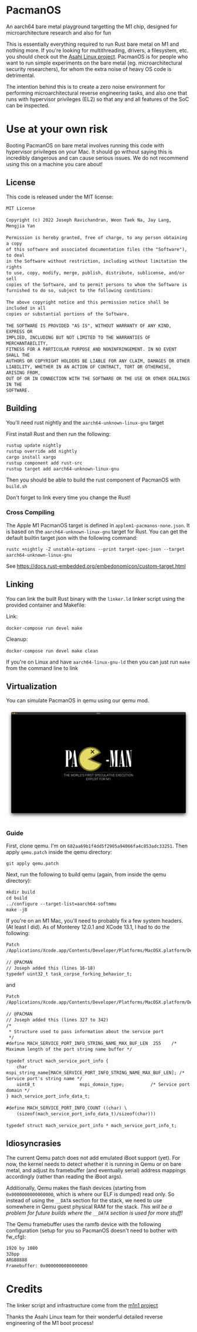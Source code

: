 # PacmanOS
An aarch64 bare metal playground targetting the M1 chip, designed for microarchitecture research and also for fun

This is essentially everything required to run Rust bare metal on M1 and nothing more. If you're looking for multithreading, drivers, a filesystem, etc. you should check out the [Asahi Linux project](https://asahilinux.org).
PacmanOS is for people who want to run simple experiments on the bare metal (eg. microarchitectural security researchers), for whom the extra noise of heavy OS code is detrimental.

The intention behind this is to create a zero noise environment for performing microarchitectural reverse engineering tasks, and also one that runs with hypervisor privileges (EL2) so that any and all features of the SoC can be inspected.

# Use at your own risk

Booting PacmanOS on bare metal involves running this code with hypervisor privileges on your Mac. It should go without saying this is incredibly dangerous and can cause serious issues. We do not recommend using this on a machine you care about!

## License

This code is released under the MIT license:

```
MIT License

Copyright (c) 2022 Joseph Ravichandran, Weon Taek Na, Jay Lang, Mengjia Yan

Permission is hereby granted, free of charge, to any person obtaining a copy
of this software and associated documentation files (the "Software"), to deal
in the Software without restriction, including without limitation the rights
to use, copy, modify, merge, publish, distribute, sublicense, and/or sell
copies of the Software, and to permit persons to whom the Software is
furnished to do so, subject to the following conditions:

The above copyright notice and this permission notice shall be included in all
copies or substantial portions of the Software.

THE SOFTWARE IS PROVIDED "AS IS", WITHOUT WARRANTY OF ANY KIND, EXPRESS OR
IMPLIED, INCLUDING BUT NOT LIMITED TO THE WARRANTIES OF MERCHANTABILITY,
FITNESS FOR A PARTICULAR PURPOSE AND NONINFRINGEMENT. IN NO EVENT SHALL THE
AUTHORS OR COPYRIGHT HOLDERS BE LIABLE FOR ANY CLAIM, DAMAGES OR OTHER
LIABILITY, WHETHER IN AN ACTION OF CONTRACT, TORT OR OTHERWISE, ARISING FROM,
OUT OF OR IN CONNECTION WITH THE SOFTWARE OR THE USE OR OTHER DEALINGS IN THE
SOFTWARE.
```

## Building

You'll need rust nightly and the `aarch64-unknown-linux-gnu` target

First install Rust and then run the following:

```
rustup update nightly
rustup override add nightly
cargo install xargo
rustup component add rust-src
rustup target add aarch64-unknown-linux-gnu
```

Then you should be able to build the rust component of PacmanOS with `build.sh`

Don't forget to link every time you change the Rust!

### Cross Compiling

The Apple M1 PacmanOS target is defined in `applem1-pacmanos-none.json`. It is based on the `aarch64-unknown-linux-gnu` target for Rust. You can get the default builtin target json with the following command:

```
rustc +nightly -Z unstable-options --print target-spec-json --target aarch64-unknown-linux-gnu
```

See https://docs.rust-embedded.org/embedonomicon/custom-target.html

## Linking

You can link the built Rust binary with the `linker.ld` linker script using the provided container and Makefile:

Link:

`docker-compose run devel make`

Cleanup:

`docker-compose run devel make clean`

If you're on Linux and have `aarch64-linux-gnu-ld` then you can just run `make` from the command line to link

## Virtualization

You can simulate PacmanOS in qemu using our qemu mod.

![Qemu Screenshot](images/qemu.png)

### Guide

First, clone qemu. I'm on `682aa69b1f4dd5f2905a94066fa4c853adc33251`. Then apply `qemu.patch` inside the qemu directory:

```
git apply qemu.patch
```

Next, run the following to build qemu (again, from inside the qemu directory):

```
mkdir build
cd build
../configure --target-list=aarch64-softmmu
make -j8
```

If you're on an M1 Mac, you'll need to probably fix a few system headers. (At least I did). As of Monterey 12.0.1 and XCode 13.1, I had to do the following:
```
Patch /Applications/Xcode.app/Contents/Developer/Platforms/MacOSX.platform/Developer/SDKs/MacOSX.sdk/usr/include/mach/task.h:

// @PACMAN
// Joseph added this (lines 16-18)
typedef uint32_t task_corpse_forking_behavior_t;
```

and

```
Patch /Applications/Xcode.app/Contents/Developer/Platforms/MacOSX.platform/Developer/SDKs/MacOSX12.0.sdk/usr/include/mach/port.h:

// @PACMAN
// Joseph added this (lines 327 to 342)
/*
 * Structure used to pass information about the service port
 */
#define MACH_SERVICE_PORT_INFO_STRING_NAME_MAX_BUF_LEN  255    /* Maximum length of the port string name buffer */

typedef struct mach_service_port_info {
    char                    mspi_string_name[MACH_SERVICE_PORT_INFO_STRING_NAME_MAX_BUF_LEN]; /* Service port's string name */
    uint8_t                 mspi_domain_type;          /* Service port domain */
} mach_service_port_info_data_t;

#define MACH_SERVICE_PORT_INFO_COUNT ((char) \
    (sizeof(mach_service_port_info_data_t)/sizeof(char)))

typedef struct mach_service_port_info * mach_service_port_info_t;
```

## Idiosyncrasies

The current Qemu patch does not add emulated iBoot support (yet). For now, the kernel needs to
detect whether it is running in Qemu or on bare metal, and adjust its framebuffer (and eventually serial) address mappings accordingly (rather
than reading the iBoot args).

Additionally, Qemu makes the flash devices (starting from `0x0000000000000000`, which is where our ELF is dumped) read only. So instead
of using the `__DATA` section for the stack, we need to use somewhere in Qemu guest physical RAM for the stack. *This will be a problem
for future builds where the `__DATA` section is used for more stuff!*

The Qemu framebuffer uses the ramfb device with the following configuration (setup for you so PacmanOS doesn't need to bother with fw_cfg):

```
1920 by 1080
32bpp
ARGB8888
Framebuffer: 0x0000000080000000
```

# Credits

The linker script and infrastructure come from the [m1n1 project](https://github.com/AsahiLinux/m1n1)

Thanks the Asahi Linux team for their wonderful detailed reverse engineering of the M1 boot process!
